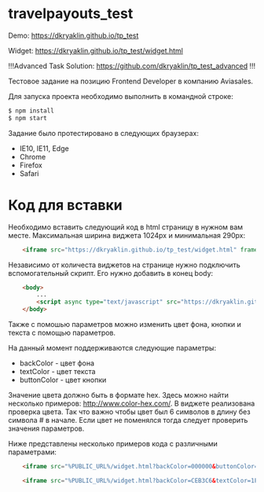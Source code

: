 # travelpayouts_test

Demo: <https://dkryaklin.github.io/tp_test>

Widget: <https://dkryaklin.github.io/tp_test/widget.html>

!!!Advanced Task Solution: <https://github.com/dkryaklin/tp_test_advanced> !!!

Тестовое задание на позицию Frontend Developer в компанию Aviasales.

Для запуска проекта необходимо выполнить в командной строке:

```sh
$ npm install
$ npm start
```

Задание было протестировано в следующих браузерах:

* IE10, IE11, Edge
* Chrome
* Firefox
* Safari

# Код для вставки

Необходимо вставить следующий код в html страницу в нужном вам месте. Максимальная ширина виджета 1024px и минимальная 290px:

```html
    <iframe src="https://dkryaklin.github.io/tp_test/widget.html" frameborder="0" allowtransparency="true" scrolling="no" height="auto" width="100%" style="max-width: 1024px; display: block;" data-initaviasales="false"></iframe>
```

Независимо от количеста виджетов на странице нужно подключить вспомогательный скрипт. Его нужно добавить в конец body:

```html
    <body>
        ...
        <script async type="text/javascript" src="https://dkryaklin.github.io/tp_test/static/js/client.js"></script>
    </body>
```

Также c помошью параметров можно изменить цвет фона, кнопки и текста с помощью параметров. 

На данный момент поддерживаются следующие параметры:

* backColor - цвет фона
* textColor - цвет текста
* buttonColor - цвет кнопки

Значение цвета должно быть в формате hex. Здесь можно найти несколько примеров: <http://www.color-hex.com/>. В виджете реализована проверка цвета. Так что важно чтобы цвет был 6 символов в длину без символа # в начале. Если цвет не поменялся тогда следует проверить значения параметров.

Ниже представлены несколько примеров кода с различными параметрами:

```html
    <iframe src="%PUBLIC_URL%/widget.html?backColor=000000&buttonColor=650000"  frameborder="0" allowtransparency="true" scrolling="no" height="auto" width="100%" style="max-width: 1024px; display: block;" data-initaviasales="false"></iframe>
```

```html
    <iframe src="%PUBLIC_URL%/widget.html?backColor=CEB3C6&textColor=1F0052&buttonColor=49BE45" frameborder="0" allowtransparency="true" scrolling="no" height="auto" width="100%" style="max-width: 1024px; display: block;" data-initaviasales="false"></iframe>
```